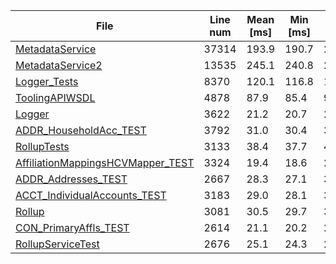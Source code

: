 | File | Line num | Mean [ms] | Min [ms] | Max [ms] |
|------|----------|-----------|----------|----------|
| [MetadataService](https://github.com/xixiaofinland/large_apex_files/blob/main/files/MetadataService.cls) | 37314 | 193.9 | 190.7 | 219.7 |
| [MetadataService2](https://github.com/xixiaofinland/large_apex_files/blob/main/files/MetadataService2.cls) | 13535 | 245.1 | 240.8 | 257.7 |
| [Logger_Tests](https://github.com/xixiaofinland/large_apex_files/blob/main/files/Logger_Tests.cls) | 8370 | 120.1 | 116.8 | 123.9 |
| [ToolingAPIWSDL](https://github.com/xixiaofinland/large_apex_files/blob/main/files/ToolingAPIWSDL.cls) | 4878 | 87.9 | 85.4 | 94.8 |
| [Logger](https://github.com/xixiaofinland/large_apex_files/blob/main/files/Logger.cls) | 3622 | 21.2 | 20.7 | 22.9 |
| [ADDR_HouseholdAcc_TEST](https://github.com/xixiaofinland/large_apex_files/blob/main/files/ADDR_HouseholdAcc_TEST.cls) | 3792 | 31.0 | 30.4 | 32.2 |
| [RollupTests](https://github.com/xixiaofinland/large_apex_files/blob/main/files/RollupTests.cls) | 3133 | 38.4 | 37.7 | 40.5 |
| [AffiliationMappingsHCVMapper_TEST](https://github.com/xixiaofinland/large_apex_files/blob/main/files/AffiliationMappingsHCVMapper_TEST.cls) | 3324 | 19.4 | 18.6 | 24.4 |
| [ADDR_Addresses_TEST](https://github.com/xixiaofinland/large_apex_files/blob/main/files/ADDR_Addresses_TEST.cls) | 2667 | 28.3 | 27.1 | 31.8 |
| [ACCT_IndividualAccounts_TEST](https://github.com/xixiaofinland/large_apex_files/blob/main/files/ACCT_IndividualAccounts_TEST.cls) | 3183 | 29.0 | 28.1 | 32.0 |
| [Rollup](https://github.com/xixiaofinland/large_apex_files/blob/main/files/Rollup.cls) | 3081 | 30.5 | 29.7 | 32.2 |
| [CON_PrimaryAffls_TEST](https://github.com/xixiaofinland/large_apex_files/blob/main/files/CON_PrimaryAffls_TEST.cls) | 2614 | 21.1 | 20.2 | 24.1 |
| [RollupServiceTest](https://github.com/xixiaofinland/large_apex_files/blob/main/files/RollupServiceTest.cls) | 2676 | 25.1 | 24.3 | 29.0 |
